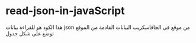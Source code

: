# read-json-in-javaScript
هذا الكود هو للقراءة بيانات json من موقع في الجافاسكريب
البيانات القادمة من الموقع توضع على شكل جدول
